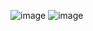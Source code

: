 ![image](https://user-images.githubusercontent.com/77222540/221197056-b6230b45-1657-44ec-a62f-7f8e00d5f827.png)
![image](https://user-images.githubusercontent.com/77222540/221197142-b8bd70a9-a88f-441a-94de-25b6519d0e3d.png)
